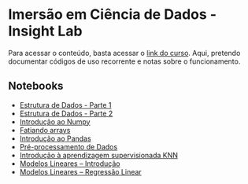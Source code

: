# Imersão em Ciência de Dados - Insight Lab
Para acessar o conteúdo, basta acessar o [link do curso](https://insightlab.ufc.br/curso-imersao-em-ciencia-de-dados/). Aqui, pretendo documentar
códigos de uso recorrente e notas sobre o funcionamento.

## Notebooks 
- [Estrutura de Dados - Parte 1](https://github.com/izaiasmachado/imersao-em-ciencia-de-dados/blob/main/Notebooks/Estrutura%20de%20dados%20-%20Parte%201.ipynb)
- [Estrutura de Dados - Parte 2](https://github.com/izaiasmachado/imersao-em-ciencia-de-dados/blob/main/Notebooks/Estrutura%20de%20dados%20-%20Parte%202.ipynb)
- [Introdução ao Numpy](https://github.com/izaiasmachado/imersao-em-ciencia-de-dados/blob/main/Notebooks/Introdu%C3%A7%C3%A3o_ao_Numpy.ipynb)
- [Fatiando arrays](https://github.com/izaiasmachado/imersao-em-ciencia-de-dados/blob/main/Notebooks/Fatiando_Arrays.ipynb)
- [Introdução ao Pandas](https://github.com/izaiasmachado/imersao-em-ciencia-de-dados/blob/main/Notebooks/Introdu%C3%A7%C3%A3o_ao_Pandas.ipynb)
- [Pré-processamento de Dados](https://github.com/izaiasmachado/imersao-em-ciencia-de-dados/blob/main/Notebooks/Pr%C3%A9_processamento_de_dados.ipynb)
- [Introdução à aprendizagem supervisionada KNN](https://github.com/izaiasmachado/imersao-em-ciencia-de-dados/blob/main/Notebooks/Introdu%C3%A7%C3%A3o_%C3%A0_aprendizagem_supervisionada_KNN.ipynb)
- [Modelos Lineares – Introdução](https://github.com/izaiasmachado/imersao-em-ciencia-de-dados/blob/main/Notebooks/Modelos_Lineares_%E2%80%93_Introdu%C3%A7%C3%A3o.ipynb)
- [Modelos Lineares – Regressão Linear](https://github.com/izaiasmachado/imersao-em-ciencia-de-dados/blob/main/Notebooks/Modelos_Lineares_%E2%80%93_Regress%C3%A3o_Linear.ipynb)
